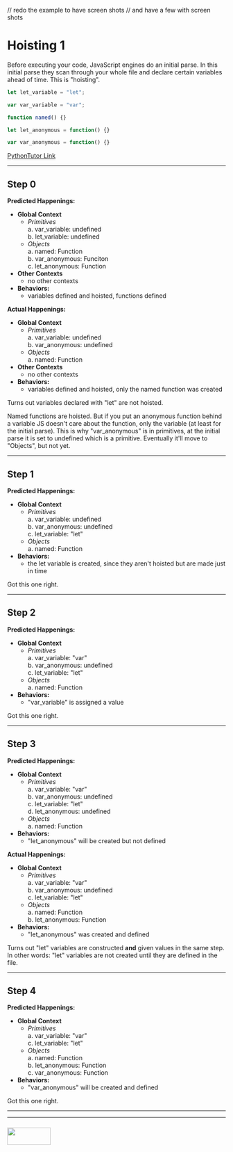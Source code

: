 // redo the example to have screen shots
// and have a few with screen shots

# Hoisting 1

Before executing your code, JavaScript engines do an initial parse.  In this initial parse they scan through your whole file and declare certain variables ahead of time.  This is "hoisting".


```js
let let_variable = "let";

var var_variable = "var";

function named() {}

let let_anonymous = function() {}

var var_anonymous = function() {}

```

[PythonTutor Link](https://goo.gl/6FkoZr)

---

## Step 0

__Predicted Happenings:__  
* __Global Context__  
  * _Primitives_    
    a. var_variable: undefined  
    b. let_variable: undefined  
  * _Objects_  
    a. named: Function  
    b. var_anonymous: Funciton  
    c. let_anonymous: Function  
* __Other Contexts__  
  * no other contexts  
* __Behaviors:__
  * variables defined and hoisted, functions defined

__Actual Happenings:__  
* __Global Context__  
  * _Primitives_    
    a. var_variable: undefined  
    b. var_anonymous: undefined  
  * _Objects_    
    a. named: Function  
* __Other Contexts__  
  * no other contexts  
* __Behaviors:__
  * variables defined and hoisted, only the named function was created

Turns out variables declared with "let" are not hoisted.

Named functions are hoisted. But if you put an anonymous function behind a variable JS doesn't care about the function, only the variable (at least for the initial parse).  This is why "var_anonymous" is in primitives, at the initial parse it is set to undefined which is a primitive.  Eventually it'll move to "Objects", but not yet.

---

## Step 1

__Predicted Happenings:__  
* __Global Context__  
  * _Primitives_    
    a. var_variable: undefined  
    b. var_anonymous: undefined  
    c. let_variable: "let"  
  * _Objects_    
    a. named: Function  
* __Behaviors:__
  * the let variable is created, since they aren't hoisted but are made just in time

Got this one right.

---

## Step 2

__Predicted Happenings:__  
* __Global Context__  
  * _Primitives_    
    a. var_variable: "var"  
    b. var_anonymous: undefined  
    c. let_variable: "let"  
  * _Objects_    
    a. named: Function  
* __Behaviors:__
  * "var_variable" is assigned a value

Got this one right.

---

## Step 3

__Predicted Happenings:__  
* __Global Context__  
  * _Primitives_    
    a. var_variable: "var"  
    b. var_anonymous: undefined  
    c. let_variable: "let"  
    d. let_anonymous: undefined  
  * _Objects_   
    a. named: Function 
* __Behaviors:__
  * "let_anonymous" will be created but not defined

__Actual Happenings:__  
* __Global Context__  
  * _Primitives_    
    a. var_variable: "var"  
    b. var_anonymous: undefined  
    c. let_variable: "let"  
  * _Objects_    
    a. named: Function  
    b. let_anonymous: Function  
* __Behaviors:__
  * "let_anonymous" was created and defined


Turns out "let" variables are constructed __and__ given values in the same step.  In other words: "let" variables are not created until they are defined in the file.

___

## Step 4

__Predicted Happenings:__  
* __Global Context__  
  * _Primitives_    
    a. var_variable: "var"  
    c. let_variable: "let"  
  * _Objects_    
    a. named: Function  
    b. let_anonymous: Function  
    c. var_anonymous: Function  
* __Behaviors:__
  * "var_anonymous" will be created and defined

Got this one right.


___
___
### <a href="http://elewa.education/blog" target="_blank"><img src="https://user-images.githubusercontent.com/18554853/34921062-506450ae-f97d-11e7-875f-6feeb26ad72d.png" width="100" height="40"/></a>











